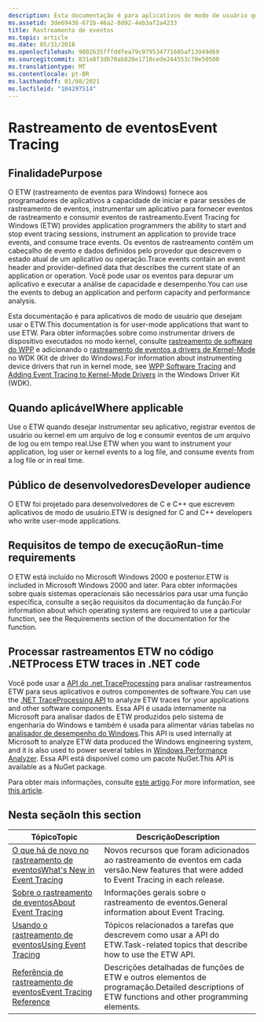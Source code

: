 ```yaml
---
description: Esta documentação é para aplicativos de modo de usuário que desejam usar o ETW. Para obter informações sobre como instrumentar drivers de dispositivo executados no modo kernel, consulte rastreamento de software do WPP e adicionando o rastreamento de eventos a drivers de Kernel-Mode no WDK (Kit de driver do Windows).
ms.assetid: 3de69436-671b-46a2-8d92-4eb3af2a4233
title: Rastreamento de eventos
ms.topic: article
ms.date: 05/31/2018
ms.openlocfilehash: 9802635fffddfea79c979534771605af13949d69
ms.sourcegitcommit: 831e8f3db78ab820e1710cede244553c70e50500
ms.translationtype: MT
ms.contentlocale: pt-BR
ms.lasthandoff: 01/08/2021
ms.locfileid: "104297514"
---
```

# <a name="event-tracing"></a><span data-ttu-id="9f017-104">Rastreamento de eventos</span><span class="sxs-lookup"><span data-stu-id="9f017-104">Event Tracing</span></span>

## <a name="purpose"></a><span data-ttu-id="9f017-105">Finalidade</span><span class="sxs-lookup"><span data-stu-id="9f017-105">Purpose</span></span>

<span data-ttu-id="9f017-106">O ETW (rastreamento de eventos para Windows) fornece aos programadores de aplicativos a capacidade de iniciar e parar sessões de rastreamento de eventos, instrumentar um aplicativo para fornecer eventos de rastreamento e consumir eventos de rastreamento.</span><span class="sxs-lookup"><span data-stu-id="9f017-106">Event Tracing for Windows (ETW) provides application programmers the ability to start and stop event tracing sessions, instrument an application to provide trace events, and consume trace events.</span></span> <span data-ttu-id="9f017-107">Os eventos de rastreamento contêm um cabeçalho de evento e dados definidos pelo provedor que descrevem o estado atual de um aplicativo ou operação.</span><span class="sxs-lookup"><span data-stu-id="9f017-107">Trace events contain an event header and provider-defined data that describes the current state of an application or operation.</span></span> <span data-ttu-id="9f017-108">Você pode usar os eventos para depurar um aplicativo e executar a análise de capacidade e desempenho.</span><span class="sxs-lookup"><span data-stu-id="9f017-108">You can use the events to debug an application and perform capacity and performance analysis.</span></span>

<span data-ttu-id="9f017-109">Esta documentação é para aplicativos de modo de usuário que desejam usar o ETW.</span><span class="sxs-lookup"><span data-stu-id="9f017-109">This documentation is for user-mode applications that want to use ETW.</span></span> <span data-ttu-id="9f017-110">Para obter informações sobre como instrumentar drivers de dispositivo executados no modo kernel, consulte [rastreamento de software do WPP](/windows-hardware/drivers/devtest/wpp-software-tracing) e adicionando o [rastreamento de eventos a drivers de Kernel-Mode](/windows-hardware/drivers/devtest/event-tracing-for-windows--etw-) no WDK (Kit de driver do Windows).</span><span class="sxs-lookup"><span data-stu-id="9f017-110">For information about instrumenting device drivers that run in kernel mode, see [WPP Software Tracing](/windows-hardware/drivers/devtest/wpp-software-tracing) and [Adding Event Tracing to Kernel-Mode Drivers](/windows-hardware/drivers/devtest/event-tracing-for-windows--etw-) in the Windows Driver Kit (WDK).</span></span>

## <a name="where-applicable"></a><span data-ttu-id="9f017-111">Quando aplicável</span><span class="sxs-lookup"><span data-stu-id="9f017-111">Where applicable</span></span>

<span data-ttu-id="9f017-112">Use o ETW quando desejar instrumentar seu aplicativo, registrar eventos de usuário ou kernel em um arquivo de log e consumir eventos de um arquivo de log ou em tempo real.</span><span class="sxs-lookup"><span data-stu-id="9f017-112">Use ETW when you want to instrument your application, log user or kernel events to a log file, and consume events from a log file or in real time.</span></span>

## <a name="developer-audience"></a><span data-ttu-id="9f017-113">Público de desenvolvedores</span><span class="sxs-lookup"><span data-stu-id="9f017-113">Developer audience</span></span>

<span data-ttu-id="9f017-114">O ETW foi projetado para desenvolvedores de C e C++ que escrevem aplicativos de modo de usuário.</span><span class="sxs-lookup"><span data-stu-id="9f017-114">ETW is designed for C and C++ developers who write user-mode applications.</span></span>

## <a name="run-time-requirements"></a><span data-ttu-id="9f017-115">Requisitos de tempo de execução</span><span class="sxs-lookup"><span data-stu-id="9f017-115">Run-time requirements</span></span>

<span data-ttu-id="9f017-116">O ETW está incluído no Microsoft Windows 2000 e posterior.</span><span class="sxs-lookup"><span data-stu-id="9f017-116">ETW is included in Microsoft Windows 2000 and later.</span></span> <span data-ttu-id="9f017-117">Para obter informações sobre quais sistemas operacionais são necessários para usar uma função específica, consulte a seção requisitos da documentação da função.</span><span class="sxs-lookup"><span data-stu-id="9f017-117">For information about which operating systems are required to use a particular function, see the Requirements section of the documentation for the function.</span></span>

## <a name="process-etw-traces-in-net-code"></a><span data-ttu-id="9f017-118">Processar rastreamentos ETW no código .NET</span><span class="sxs-lookup"><span data-stu-id="9f017-118">Process ETW traces in .NET code</span></span>

<span data-ttu-id="9f017-119">Você pode usar a [API do .net TraceProcessing](https://www.nuget.org/packages/Microsoft.Windows.EventTracing.Processing.All) para analisar rastreamentos ETW para seus aplicativos e outros componentes de software.</span><span class="sxs-lookup"><span data-stu-id="9f017-119">You can use the [.NET TraceProcessing API](https://www.nuget.org/packages/Microsoft.Windows.EventTracing.Processing.All) to analyze ETW traces for your applications and other software components.</span></span> <span data-ttu-id="9f017-120">Essa API é usada internamente na Microsoft para analisar dados de ETW produzidos pelo sistema de engenharia do Windows e também é usada para alimentar várias tabelas no [analisador de desempenho do Windows](/windows-hardware/test/wpt/windows-performance-analyzer).</span><span class="sxs-lookup"><span data-stu-id="9f017-120">This API is used internally at Microsoft to analyze ETW data produced the Windows engineering system, and it is also used to power several tables in [Windows Performance Analyzer](/windows-hardware/test/wpt/windows-performance-analyzer).</span></span> <span data-ttu-id="9f017-121">Essa API está disponível como um pacote NuGet.</span><span class="sxs-lookup"><span data-stu-id="9f017-121">This API is available as a NuGet package.</span></span>

<span data-ttu-id="9f017-122">Para obter mais informações, consulte [este artigo](/windows/apps/trace-processing/overview).</span><span class="sxs-lookup"><span data-stu-id="9f017-122">For more information, see [this article](/windows/apps/trace-processing/overview).</span></span>

## <a name="in-this-section"></a><span data-ttu-id="9f017-123">Nesta seção</span><span class="sxs-lookup"><span data-stu-id="9f017-123">In this section</span></span>



| <span data-ttu-id="9f017-124">Tópico</span><span class="sxs-lookup"><span data-stu-id="9f017-124">Topic</span></span>                                                                     | <span data-ttu-id="9f017-125">Descrição</span><span class="sxs-lookup"><span data-stu-id="9f017-125">Description</span></span>                                                                        |
|---------------------------------------------------------------------------|------------------------------------------------------------------------------------|
| [<span data-ttu-id="9f017-126">O que há de novo no rastreamento de eventos</span><span class="sxs-lookup"><span data-stu-id="9f017-126">What's New in Event Tracing</span></span>](what-s-new-in-event-tracing.md)<br/> | <span data-ttu-id="9f017-127">Novos recursos que foram adicionados ao rastreamento de eventos em cada versão.</span><span class="sxs-lookup"><span data-stu-id="9f017-127">New features that were added to Event Tracing in each release.</span></span><br/>          |
| [<span data-ttu-id="9f017-128">Sobre o rastreamento de eventos</span><span class="sxs-lookup"><span data-stu-id="9f017-128">About Event Tracing</span></span>](about-event-tracing.md)<br/>                 | <span data-ttu-id="9f017-129">Informações gerais sobre o rastreamento de eventos.</span><span class="sxs-lookup"><span data-stu-id="9f017-129">General information about Event Tracing.</span></span><br/>                                |
| [<span data-ttu-id="9f017-130">Usando o rastreamento de eventos</span><span class="sxs-lookup"><span data-stu-id="9f017-130">Using Event Tracing</span></span>](using-event-tracing.md)<br/>                 | <span data-ttu-id="9f017-131">Tópicos relacionados a tarefas que descrevem como usar a API do ETW.</span><span class="sxs-lookup"><span data-stu-id="9f017-131">Task-related topics that describe how to use the ETW API.</span></span><br/>               |
| [<span data-ttu-id="9f017-132">Referência de rastreamento de eventos</span><span class="sxs-lookup"><span data-stu-id="9f017-132">Event Tracing Reference</span></span>](event-tracing-reference.md)<br/>         | <span data-ttu-id="9f017-133">Descrições detalhadas de funções de ETW e outros elementos de programação.</span><span class="sxs-lookup"><span data-stu-id="9f017-133">Detailed descriptions of ETW functions and other programming elements.</span></span> <br/> |



 

 

 
